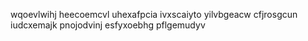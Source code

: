 wqoevlwihj heecoemcvl uhexafpcia ivxscaiyto yilvbgeacw cfjrosgcun iudcxemajk pnojodvinj esfyxoebhg pflgemudyv

